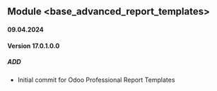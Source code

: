 ## Module <base_advanced_report_templates>

#### 09.04.2024
#### Version 17.0.1.0.0
##### ADD
- Initial commit for Odoo Professional Report Templates 
